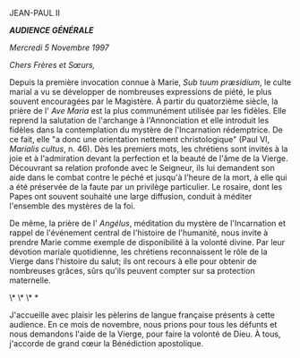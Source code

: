 JEAN-PAUL II


***AUDIENCE GÉNÉRALE***

*Mercredi 5 Novembre 1997*

*Chers Frères et Sœurs,*

Depuis la première invocation connue à Marie, *Sub tuum præsidium*, le culte marial a vu se développer de nombreuses expressions de piété, le plus souvent encouragées par le Magistère. À partir du quatorzième siècle, la prière de l' *Ave Maria* est la plus communément utilisée par les fidèles. Elle reprend la salutation de l'archange à l'Annonciation et elle introduit les fidèles dans la contemplation du mystère de l'Incarnation rédemptrice. De ce fait, elle "a donc une orientation nettement christologique" (Paul VI, *Marialis cultus*, n. 46). Dès les premiers mots, les chrétiens sont invités à la joie et à l'admiration devant la perfection et la beauté de l'âme de la Vierge. Découvrant sa relation profonde avec le Seigneur, ils lui demandent son aide dans le combat contre le péché et jusqu'à l'heure de la mort, à elle qui a été préservée de la faute par un privilège particulier. Le rosaire, dont les Papes ont souvent souhaité une large diffusion, conduit à méditer l'ensemble des mystères de la foi.

De même, la prière de l' *Angélus*, méditation du mystère de l'Incarnation et rappel de l'événement central de l'histoire de l'humanité, nous invite à prendre Marie comme exemple de disponibilité à la volonté divine. Par leur dévotion mariale quotidienne, les chrétiens reconnaissent le rôle de la Vierge dans l'histoire du salut; ils ont recours à elle pour obtenir de nombreuses grâces, sûrs qu'ils peuvent compter sur sa protection maternelle.

\\* \\* \\* \*

J'accueille avec plaisir les pèlerins de langue française présents à cette audience. En ce mois de novembre, nous prions pour tous les défunts et nous demandons l'aide de la Vierge, pour faire la volonté de Dieu. À tous, j'accorde de grand cœur la Bénédiction apostolique.